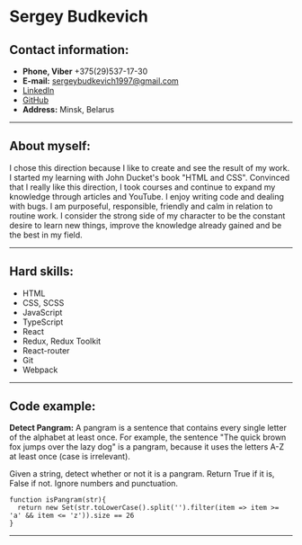 # Sergey Budkevich
## Contact information:
* **Phone, Viber** +375(29)537-17-30
* **E-mail:** sergeybudkevich1997@gmail.com
* [LinkedIn](https://www.linkedin.com/in/sergey-budkevich/)
* [GitHub](https://github.com/Sergey-Budkevich)
* **Address:** Minsk, Belarus
---

## About myself:
I chose this direction because I like to create and see the result of my work. I started my learning with John Ducket's book "HTML and CSS". Convinced that I really like this direction, I took courses and continue to expand my knowledge through articles and YouTube. I enjoy writing code and dealing with bugs. I am purposeful, responsible, friendly and calm in relation to routine work. I consider the strong side of my character to be the constant desire to learn new things, improve the knowledge already gained and be the best in my field.

---

## Hard skills: 
* HTML
* CSS, SCSS
* JavaScript
* TypeScript
* React
* Redux, Redux Toolkit
* React-router
* Git
* Webpack
---

## Code example: 
**Detect Pangram:** A pangram is a sentence that contains every single letter of the alphabet at least once. For example, the sentence "The quick brown fox jumps over the lazy dog" is a pangram, because it uses the letters A-Z at least once (case is irrelevant).

Given a string, detect whether or not it is a pangram. Return True if it is, False if not. Ignore numbers and punctuation.

```
function isPangram(str){
  return new Set(str.toLowerCase().split('').filter(item => item >= 'a' && item <= 'z')).size == 26
}
```
---